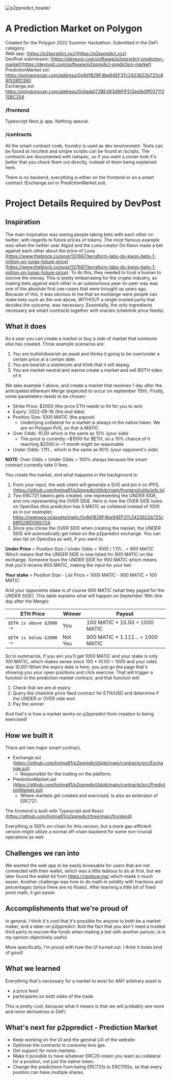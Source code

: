 ![p2ppredict_header](https://github.com/holma91/p2ppredict/assets/64333867/525f8f51-c81a-4b6d-97e9-ce111e6008a3)

# A Prediction Market on Polygon
Created for the Polygon 2022 Summer Hackathon. Submitted in the DeFi category.<br>
Web app: [https://p2ppredict.xyz](https://p2ppredict.xyz)<br>
DevPost submission: [https://devpost.com/software/p2ppredict-prediction-market](https://devpost.com/software/p2ppredict-prediction-market)<br>
PredictionMarket.sol: https://polygonscan.com/address/0x8d1829F4be94EF37c2423622b725c88f528fD390 <br>
Exchange.sol: https://polygonscan.com/address/0x0ada172BE483d891F512ee1b0ff03711215BC254 <br>

### /frontend <br>
Typescript Next.js app. Nothing special.

### /contracts <br>
All the smart contract code, foundry is used as dev environment. Tests can be found at /src/test and simple scripts can be found at /scripts. The contracts are documented with natspec, so if you want a closer look it's better that you check them out directly, instead of them being explained here. <br>

There is no backend, everything is either on the frontend or on a smart contract (Exchange.sol or PredictionMarket.sol).
# Project Details Required by DevPost 

## Inspiration
The main inspiration was seeing people taking bets with each other on twitter, with regards to future prices of tokens. The most famous example was when the twitter user Algod and the Luna creator Do Kwon made a bet against each other about the price of Luna [https://www.theblock.co/post/137687/terraform-labs-do-kwon-bets-1-million-on-lunas-future-price](https://www.theblock.co/post/137687/terraform-labs-do-kwon-bets-1-million-on-lunas-future-price). To do this, they needed to trust a human to escrow the money. This is pretty embarrasing for the crypto industry, as making bets against each other in an autonomous peer-to-peer way was one of the absolute first use-cases that were brought up years ago. Because of this, it was obvious to me that an exchange were people can make bets such as the one above, WITHOUT a single trusted party that decides the outcome, was necessary. Essentially, the only ingredients necessary are smart contracts together with oracles (chainlink price feeds).

## What it does
As a user you can create a market or buy a side of market that someone else has created. Three example scenarios are:
1. You are bullish/bearish an asset and thinks it going to be over/under a certain price at a certain date.
2. You are bearish a stablecoin and think that it will depeg.
3. You are market neutral and wanna create a market and sell BOTH sides of it

We take example 1 above, and create a market that resolves 1 day after the anticipated ethereum Merge (expected to occur on september 15th). Firstly, some parameters needs to be chosen:
- Strike Price: $2000 (the price ETH needs to hit for you to win)
- Expiry: 2022-09-16 (the end date)
- Position Size: 1000 MATIC (the payout)
	- Underlying collateral for a market is always in the native token. We are on Polygon PoS, so that is MATIC.
- Over Odds: 10.00 which is the same as 10% (your side)
	- The price is currently ~$1500 for $ETH, so a 10% chance of it reaching $2000 in ~1 month might be reasonable
- Under Odds: 1.111... which is the same as 90% (your opponent's side)

**NOTE**: Over Odds + Under Odds = 100% always because the smart contract currently take 0 fees.

You create the market, and what happens in the background is:
1. From your input, the web client will generate a SVG and pin it on IPFS. (https://github.com/holma91/p2ppredict/blob/main/frontend/utils/ipfs.ts)
2. Two ERC721 tokens gets created, one representing the UNDER SIDE, and one representing the OVER SIDE. Here is how the OVER SIDE looks on OpenSea (this prediction has 5 MATIC as collateral instead of 1000 as in our example): https://opensea.io/assets/matic/0x8d1829F4be94EF37c2423622b725c88f528fD390/124
3. Since you chose the OVER SIDE when creating the market, the UNDER SIDE will automatically get listed on the p2ppredict exchange. You can also list on OpenSea as well, if you want to.

**Under Price** = Position Size / Under Odds = 1000 / 1.111... = 900 MATIC
Which means that the UNDER SIDE is now listed for 900 MATIC on the exchange. Someone buys the UNDER SIDE for 900 MATIC which means that you'll receive 900 MATIC, making the input for your bet:

**Your stake** = Position Size - List Price = 1000 MATIC - 900 MATIC = 100 MATIC 

And your opponents stake is of course 900 MATIC (what they payed for the UNDER SIDE). This table explains what will happen on September 16th (the day after the Merge):

| **ETH Price**                                                                   | **Winner**                    | **Payout**                                                                                                                                                  | 
| ------------------------------------------------------------------------------ | ------------------------------------------------------------------------------------------------------------------------------------------------------------------------------------ | ---------- |
| `$ETH is above $2000 ->`| You                                    | 100 MATIC * 10.00 = 1000 MATIC                                                                                                              |
| `$ETH is below $2000 ->`| Not You                                  | 900 MATIC * 1.111... = 1000 MATIC                                                                                                               |

So to summarize, if you win you'll get 1000 MATIC and your stake is only 100 MATIC, which makes sense since 100 * 10.00 = 1000 and your odds was 10.00! When the expiry date is here, you just go the page that's showing you your open positions and click exercise. That will trigger a function in the prediction market contract, and that function will:
1. Check that we are at expiry
2. Query the chainlink price feed contract for ETH/USD and determine if the UNDER or OVER side won
3. Pay the winner

And that's is how a market works on p2ppredict from creation to being exercised!

## How we built it
There are two major smart contract, 
- Exchange.sol (https://github.com/holma91/p2ppredict/blob/main/contracts/src/Exchange.sol)
	- Responsible for the trading on the platform.
- PredictionMarket.sol (https://github.com/holma91/p2ppredict/blob/main/contracts/src/PredictionMarket.sol)
	- Where markets get created and exercised. Is also an extension of ERC721.

The frontend is built with Typescript and React (https://github.com/holma91/p2ppredict/tree/main/frontend).

Everything is 100% on-chain for this version, but a more gas-efficient version might utilize a normal off-chain backend for some non-crucial operations as well. 

## Challenges we ran into

We wanted the web app to be easily browsable for users that are not connected with their wallet, which was a little tedious to do at first, but we later found the wallet kit from https://rainbow.me/ which made it much easier. Another challenge was how to do math in solidity with fractions and percentages (since there are no floats). After learning a little bit of fixed point math, it got easier.

## Accomplishments that we're proud of
In general, I think it's cool that it's possible for anyone to both be a market maker, and a taker on p2ppredict. And the fact that you don't need a trusted third party to escrow the funds when making a bet with another person, is in my opinion objectively useful. 

More specifically, I'm proud with how the UI turned out. I think it looks kind of good!

## What we learned
Everything that's necessary for a market to exist for ANY arbitrary asset is
- a price feed
- participants on both sides of the trade

This is pretty cool, because what it means is that we will probably see more and more derivatives in DeFi. 

## What's next for p2ppredict - Prediction Market
-  Keep working on the UI and the general UX of the website
-  Optimize the contracts to consume less gas. 
-  Get support for more markets.
-  Make it possible to have whatever ERC20-token you want as collateral for a position, not just the native token.
-  Change the predictions from being ERC721s to ERC1155s, so that every position can have multiple shares.
